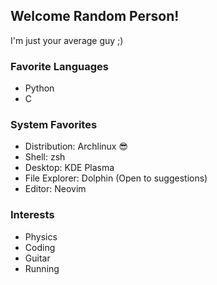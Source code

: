 ## Welcome Random Person!
I'm just your average guy ;)

### Favorite Languages
* Python
* C

### System Favorites
* Distribution: Archlinux 😎
* Shell: zsh
* Desktop: KDE Plasma
* File Explorer: Dolphin (Open to suggestions)
* Editor: Neovim

### Interests
* Physics
* Coding
* Guitar
* Running
